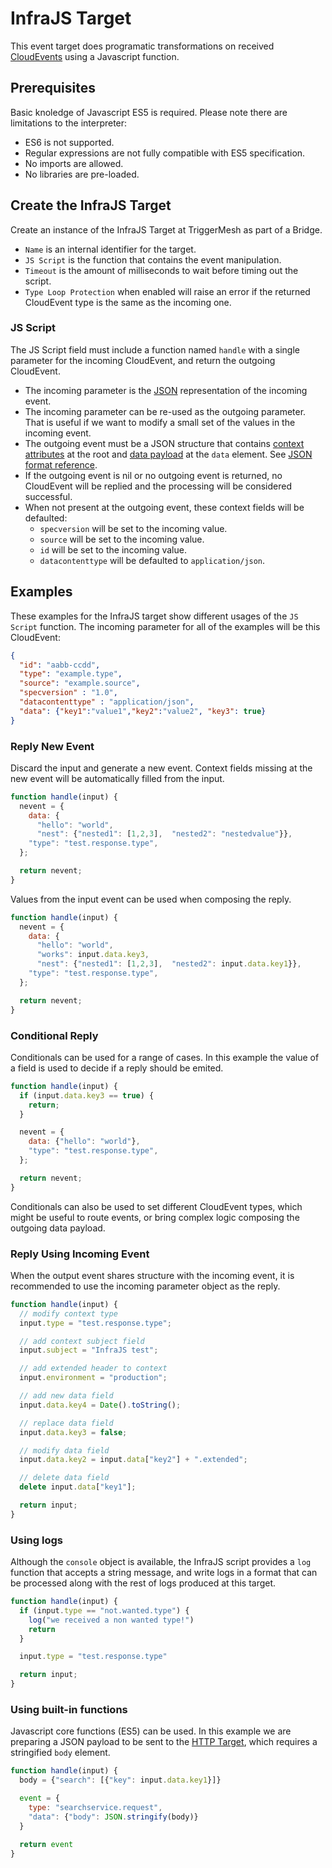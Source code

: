 # InfraJS Target

This event target does programatic transformations on received [CloudEvents][ce] using a Javascript function.

## Prerequisites

Basic knoledge of Javascript ES5 is required. Please note there are limitations to the interpreter:

- ES6 is not supported.
- Regular expressions are not fully compatible with ES5 specification.
- No imports are allowed.
- No libraries are pre-loaded.

## Create the InfraJS Target

Create an instance of the InfraJS Target at TriggerMesh as part of a Bridge.

- `Name` is an internal identifier for the target.
- `JS Script` is the function that contains the event manipulation.
- `Timeout`  is the amount of milliseconds to wait before timing out the script.
- `Type Loop Protection` when enabled will raise an error if the returned CloudEvent type is the same as the incoming one.

### JS Script

The JS Script field must include a function named `handle` with a single parameter for the incoming CloudEvent, and return the outgoing CloudEvent.

- The incoming parameter is the [JSON][ce-json] representation of the incoming event.
- The incoming parameter can be re-used as the outgoing parameter. That is useful if we want to modify a small set of the values in the incoming event.
- The outgoing event must be a JSON structure that contains [context attributes][ce-context-attributes] at the root and [data payload][ce-data] at the `data` element. See [JSON format reference][ce-json].
- If the outgoing event is nil or no outgoing event is returned, no CloudEvent will be replied and the processing will be considered successful.
- When not present at the outgoing event, these context fields will be defaulted:
  - `specversion` will be set to the incoming value.
  - `source` will be set to the incoming value.
  - `id` will be set to the incoming value.
  - `datacontenttype` will be defaulted to `application/json`.

## Examples

These examples for the InfraJS target show different usages of the `JS Script` function. The incoming parameter for all of the examples will be this CloudEvent:

```json
{
  "id": "aabb-ccdd",
  "type": "example.type",
  "source": "example.source",
  "specversion" : "1.0",
  "datacontenttype" : "application/json",
  "data": {"key1":"value1","key2":"value2", "key3": true}
}
```

### Reply New Event

Discard the input and generate a new event.
Context fields missing at the new event will be automatically filled from the input.

```js
function handle(input) {
  nevent = {
    data: {
      "hello": "world",
      "nest": {"nested1": [1,2,3],	"nested2": "nestedvalue"}},
    "type": "test.response.type",
  };

  return nevent;
}
```

Values from the input event can be used when composing the reply.

```js
function handle(input) {
  nevent = {
    data: {
      "hello": "world",
      "works": input.data.key3,
      "nest": {"nested1": [1,2,3],	"nested2": input.data.key1}},
    "type": "test.response.type",
  };

  return nevent;
}
```

### Conditional Reply

Conditionals can be used for a range of cases.
In this example the value of a field is used to decide if a reply should be emited.

```js
function handle(input) {
  if (input.data.key3 == true) {
    return;
  }

  nevent = {
    data: {"hello": "world"},
    "type": "test.response.type",
  };

  return nevent;
}
```

Conditionals can also be used to set different CloudEvent types, which might be useful to route events, or bring complex logic composing the outgoing data payload.

### Reply Using Incoming Event

When the output event shares structure with the incoming event, it is recommended to use the incoming parameter object as the reply.

```js
function handle(input) {
  // modify context type
  input.type = "test.response.type";

  // add context subject field
  input.subject = "InfraJS test";

  // add extended header to context
  input.environment = "production";

  // add new data field
  input.data.key4 = Date().toString();

  // replace data field
  input.data.key3 = false;

  // modify data field
  input.data.key2 = input.data["key2"] + ".extended";

  // delete data field
  delete input.data["key1"];

  return input;
}
```

### Using logs

Although the `console` object is available, the InfraJS script provides a `log` function that accepts a string message, and write logs in a format that can be processed along with the rest of logs produced at this target.

```js
function handle(input) {
  if (input.type == "not.wanted.type") {
    log("we received a non wanted type!")
    return
  }

  input.type = "test.response.type"

  return input;
}
```

### Using built-in functions

Javascript core functions (ES5) can be used.
In this example we are preparing a JSON payload to be sent to the [HTTP Target][http], which requires a stringified `body` element.

```js
function handle(input) {
  body = {"search": [{"key": input.data.key1}]}

  event = {
    type: "searchservice.request",
    "data": {"body": JSON.stringify(body)}
  }

  return event
}
```

[http]: ./http.md
[ce]: https://cloudevents.io
[ce-json]: https://github.com/cloudevents/spec/blob/v1.0/json-format.md
[ce-context-attributes]: https://github.com/cloudevents/spec/blob/v1.0/spec.md#context-attributes
[ce-data]: https://github.com/cloudevents/spec/blob/v1.0/spec.md#event-data